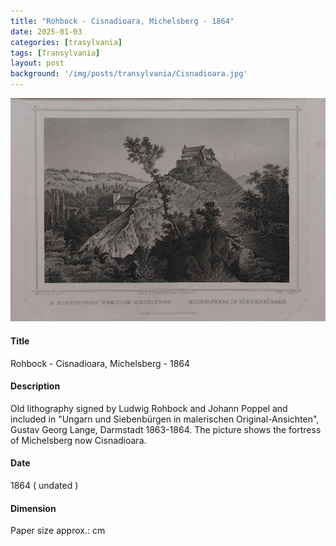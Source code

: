 ```yaml
---
title: "Rohbock - Cisnadioara, Michelsberg - 1864"
date: 2025-01-03
categories: [trasylvania]
tags: [Transylvania]
layout: post
background: '/img/posts/transylvania/Cisnadioara.jpg'
---
```

![Map](/img/posts/transylvania/Cisnadioara.jpg "Map")
#### Title ####
Rohbock - Cisnadioara, Michelsberg - 1864

#### Description ####
Old lithography signed by Ludwig Rohbock and Johann Poppel and included in "Ungarn und Siebenbürgen in malerischen Original-Ansichten", Gustav Georg Lange, Darmstadt 1863-1864.
The picture shows the fortress of Michelsberg now Cisnadioara.

#### Date ####
1864 ( undated )

#### Dimension ####
Paper size approx.: cm 
